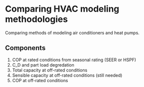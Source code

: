 # Comparing HVAC modeling methodologies

Comparing methods of modeling air conditioners and heat pumps.

## Components

1. COP at rated conditions from seasonal rating (SEER or HSPF)
2. C_D and part load degredation
4. Total capacity at off-rated conditions
5. Sensible capacity at off-rated conditions (still needed)
6. COP at off-rated conditions
